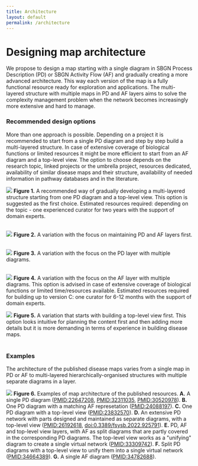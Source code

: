 ```yaml
---
title: Architecture
layout: default
permalink: /architecture
---
```


# Designing map architecture

We propose to design a map starting with a single diagram in SBGN Process Description (PD) or SBGN Activity Flow (AF) and gradually creating a more advanced architecture. This way each version of the map is a fully functional resource ready for exploration and applications. The multi-layered structure with multiple maps in PD and AF layers aims to solve the complexity management problem when the network becomes increasingly more extensive and hard to manage.

### Recommended design options

More than one approach is possible. Depending on a project it is recommended to start from a single PD diagram and step by step build a multi-layered structure. In case of extensive coverage of biological functions or limited resources it might be more efficient to start from an AF diagram and a top-level view. The option to choose depends on the research topic, linked projects  or the umbrella project, resources dedicated, availability of similar disease maps and their structure, availability of needed information in pathway databases and in the literature. 

![](../images/guidelines/design1.png)
**Figure 1.** A recommended way of gradually developing a multi-layered structure starting from one PD diagram and a top-level view. This option is suggested as the first choice. Estimated resources required: depending on the topic - one experienced curator for two years with the support of domain experts.
<br/>
<br/> 

![](../images/guidelines/afpd.png)
**Figure 2.** A variation with the focus on maintaining PD and AF layers first.
<br/>
<br/>

![](../images/guidelines/design2.png)
**Figure 3.** A variation with the focus on the PD layer with multiple diagrams.
<br/>
<br/>

![](../images/guidelines/design3.png)
**Figure 4.** A variation with the focus on the AF layer with multiple diagrams. This option is advised in case of extensive coverage of biological functions or limited time/resources available. Estimated resources required for building up to version C: one curator for 6-12 months with the support of domain experts.
<br/>

![](../images/guidelines/top.png)
**Figure 5.** A variation that starts with building a top-level view first. This option looks intuitive for planning the content first and then adding more details but it is more demanding in terms of experience in building disease maps.
<br/>
<br/>


### Examples

The architecture of the published disease maps varies from a single map in PD or AF to multi-layered hierarchically-organised structures with multiple separate diagrams in a layer. 

![](../images/guidelines/7maps.png)
**Figure 6.** Examples of map architecture of the published resources. **A.** A single PD diagram ([PMID:22647208](https://pubmed.ncbi.nlm.nih.gov/22647208), [PMID:32311035](https://pubmed.ncbi.nlm.nih.gov/32311035), [PMID:30520978](https://pubmed.ncbi.nlm.nih.gov/30520978)). **B.** One PD diagram with a matching AF represetation ([PMID:24088197](https://pubmed.ncbi.nlm.nih.gov/24088197)). **C.** One PD diagram with a top-level view ([PMID:23832570](https://pubmed.ncbi.nlm.nih.gov/23832570)). **D.** An extensive PD network with parts designed and maintained as separate diagrams, with a top-level view ([PMID:26192618](https://pubmed.ncbi.nlm.nih.gov/26192618), [doi:0.3389/fsysb.2022.925791](https://www.frontiersin.org/articles/10.3389/fsysb.2022.925791/full)). 
**E.** PD, AF and top-level view layers, with AF as split diagrams that are partly covered in the corresponding PD diagrams. The top-level view works as a "unifying" diagram to create a single virtual network ([PMID:33309742](https://pubmed.ncbi.nlm.nih.gov/33309742)). **F.** Split PD diagrams with a top-level view to unify them into a single virtual network ([PMID:34664389](https://pubmed.ncbi.nlm.nih.gov/34664389)). **G.**  A single AF diagram ([PMID:34782688]([PMID:](https://pubmed.ncbi.nlm.nih.gov/)34782688)). 

